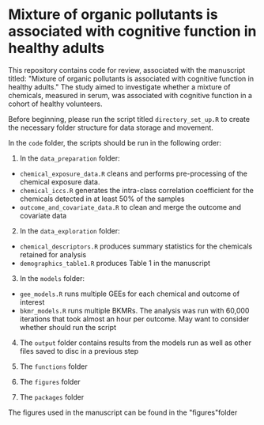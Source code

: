 # Mixture of organic pollutants is associated with cognitive function in healthy adults

This repository contains code for review, associated with the manuscript titled: "Mixture of organic pollutants is associated with cognitive function in healthy adults." 
The study aimed to investigate whether a mixture of chemicals, measured in serum, was associated with cognitive function in a cohort of healthy volunteers.

Before beginning, please run the script titled `directory_set_up.R` to create the necessary folder structure for data storage and movement. 

In the `code` folder, the scripts should be run in the following order:  

1. In the `data_preparation` folder:
* `chemical_exposure_data.R` cleans and performs pre-processing of the chemical exposure data. 
* `chemical_iccs.R` generates the intra-class correlation coefficient for the chemicals detected in at least 50% of the samples
* `outcome_and_covariate_data.R` to clean and merge the outcome and covariate data 

2. In the `data_exploration` folder:  
* `chemical_descriptors.R` produces summary statistics for the chemicals retained for analysis
* `demographics_table1.R` produces Table 1 in the manuscript

3. In the `models` folder: 
* `gee_models.R` runs multiple GEEs for each chemical and outcome of interest
* `bkmr_models.R` runs multiple BKMRs. The analysis was run with 60,000 iterations that took almost an hour per outcome. May want to consider whether should run the script

4. The `output` folder contains results from the models run as well as other files saved to disc in a previous step

5. The `functions` folder

6. The `figures` folder

7. The `packages` folder

The figures used in the manuscript can be found in the "figures"folder

